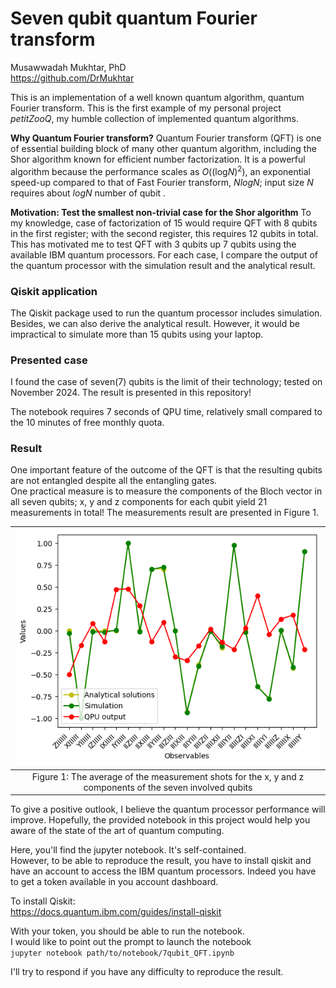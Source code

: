 Seven qubit quantum Fourier transform    
=================================  
Musawwadah Mukhtar, PhD  
https://github.com/DrMukhtar  

This is an implementation of a well known quantum algorithm, quantum Fourier transform. This is the first example of my personal project *petitZooQ*, my humble collection of implemented quantum algorithms.    

**Why Quantum Fourier transform?**
Quantum Fourier transform (QFT) is one of essential building block of many other quantum algorithm, including the Shor algorithm known for efficient number factorization. It is a powerful algorithm because the performance scales as $O((\text{log} N)^2)$, an exponential speed-up compared to that of Fast Fourier transform, $N log N$; input size $N$ requires about $log N$ number of qubit .  

**Motivation: Test the smallest non-trivial case for the Shor algorithm**
To my knowledge, case of factorization of 15 would require QFT with 8 qubits in the first register; with the second register, this requires 12 qubits in total. This has motivated me to test QFT with 3 qubits up 7 qubits using the available IBM quantum processors. For each case, I compare the output of the quantum processor with the simulation result and the analytical result. 

### Qiskit application
The Qiskit package used to run the quantum processor includes simulation. Besides, we can also derive the analytical result. However, it would be impractical to simulate more than 15 qubits using your laptop. 

### Presented case
I found the case of seven(7) qubits is the limit of their technology; tested on November 2024. The result is presented in this repository!   

The notebook requires 7 seconds of QPU time, relatively small compared to the 10 minutes of free monthly quota.  

### Result
One important feature of the outcome of the QFT is that the resulting qubits are not entangled despite all the entangling gates.  
One practical measure is to measure the components of the Bloch vector in all seven qubits; x, y and z components for each qubit yield 21 measurements in total! The measurements result are presented in Figure 1.  

| ![image](output_7qubits.png) |
|:--:|
| Figure 1: The average of the measurement shots for the x, y and z components of the seven involved qubits |




To give a positive outlook, I believe the quantum processor performance will improve. Hopefully, the provided notebook in this project would help you aware of the state of the art of quantum computing.     

Here, you'll find the jupyter notebook. It's self-contained.    
However, to be able to reproduce the result, you have to install qiskit and have an account to access the IBM quantum processors. Indeed you have to get a token available in you account dashboard.   

To install Qiskit:  
https://docs.quantum.ibm.com/guides/install-qiskit

With your token, you should be able to run the notebook.  
I would like to point out the prompt to launch the notebook  
`
jupyter notebook path/to/notebook/7qubit_QFT.ipynb
`

I'll try to respond if you have any difficulty to reproduce the result.  
